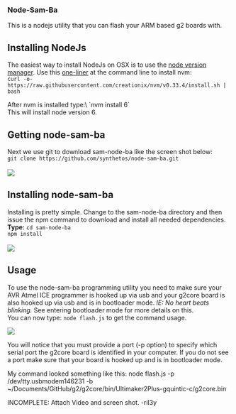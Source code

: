 ### Node-Sam-Ba
This is a nodejs utility that you can flash your ARM based g2 boards with.

## Installing NodeJs
The easiest way to install NodeJs on OSX is to use the [node version manager](https://github.com/creationix/nvm).  Use this [one-liner](https://github.com/creationix/nvm#install-script) at the command line to install nvm:<br>
`curl -o- https://raw.githubusercontent.com/creationix/nvm/v0.33.4/install.sh | bash`
<p>
After nvm is installed type:\
`nvm install 6` <br>
This will install node version 6.

## Getting node-sam-ba
Next we use git to download sam-node-ba like the screen shot below:<br>
`git clone https://github.com/synthetos/node-sam-ba.git`
<br><br>
![](https://c1.staticflickr.com/5/4388/36654186324_b987109e4c_c.jpg)

## Installing node-sam-ba
Installing is pretty simple.  Change to the sam-node-ba directory and then issue the npm command to download and install all needed dependencies.<br>
**Type:**
`cd sam-node-ba`<br>
`npm install`<br><br>
![](https://c1.staticflickr.com/5/4392/36693403503_bb9baab96a_c.jpg)
## Usage
To use the node-sam-ba programming utility you need to make sure your AVR Atmel ICE programmer is hooked up via usb and your g2core board is also hooked up via usb and is in bootloader mode. *IE: No heart beats blinking.* See entering bootloader mode for more details on this.<br>
You can now type: `node flash.js` to get the command usage.

![](https://c1.staticflickr.com/5/4499/23511638068_281b120bf1_c.jpg)
<p>
You will notice that you must provide a port (-p option) to specify which serial port the g2core board is identified in your computer.  If you do not see a port make sure that your board is hooked up and is in bootloader mode.

<p>
My command looked something like this: 
node flash.js -p /dev/tty.usbmodem146231 -b ~/Documents/GitHub/g2/g2core/bin/Ultimaker2Plus-gquintic-c/g2core.bin

<p>
INCOMPLETE: Attach Video and screen shot. -ril3y